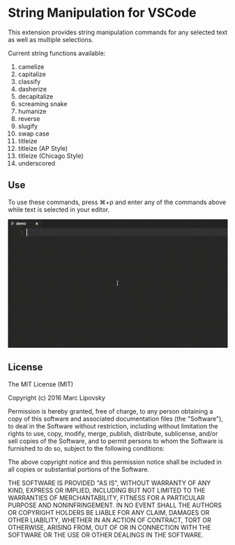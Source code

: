 # String Manipulation for VSCode

This extension provides string manipulation commands for any selected text as well
as multiple selections.

Current string functions available:

1. camelize
1. capitalize
1. classify
1. dasherize
1. decapitalize
1. screaming snake
1. humanize
1. reverse
1. slugify
1. swap case
1. titleize
1. titleize (AP Style)
1. titleize (Chicago Style)
1. underscored

## Use

To use these commands, press ⌘+p and enter any of the commands above while text
is selected in your editor.

![String Manipulation Screencast](images/demo.gif)

## License

The MIT License (MIT)

Copyright (c) 2016 Marc Lipovsky

Permission is hereby granted, free of charge, to any person obtaining a copy
of this software and associated documentation files (the "Software"), to deal
in the Software without restriction, including without limitation the rights
to use, copy, modify, merge, publish, distribute, sublicense, and/or sell
copies of the Software, and to permit persons to whom the Software is
furnished to do so, subject to the following conditions:

The above copyright notice and this permission notice shall be included in all
copies or substantial portions of the Software.

THE SOFTWARE IS PROVIDED "AS IS", WITHOUT WARRANTY OF ANY KIND, EXPRESS OR
IMPLIED, INCLUDING BUT NOT LIMITED TO THE WARRANTIES OF MERCHANTABILITY,
FITNESS FOR A PARTICULAR PURPOSE AND NONINFRINGEMENT. IN NO EVENT SHALL THE
AUTHORS OR COPYRIGHT HOLDERS BE LIABLE FOR ANY CLAIM, DAMAGES OR OTHER
LIABILITY, WHETHER IN AN ACTION OF CONTRACT, TORT OR OTHERWISE, ARISING FROM,
OUT OF OR IN CONNECTION WITH THE SOFTWARE OR THE USE OR OTHER DEALINGS IN THE
SOFTWARE.
